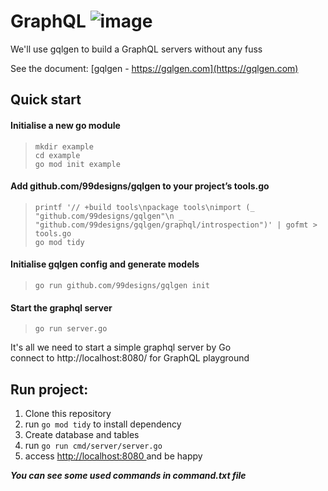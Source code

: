 # GraphQL ![image](https://img.shields.io/badge/Go-00ADD8?style=for-the-badge&logo=go&logoColor=white)
We'll use gqlgen to build a GraphQL servers without any fuss

See the document: [gqlgen - https://gqlgen.com](https://gqlgen.com)


## Quick start

#### Initialise a new go module

> `mkdir example`<br/>
> `cd example`<br/>
> `go mod init example`<br/>

#### Add github.com/99designs/gqlgen to your project’s tools.go <br/>
> `printf '// +build tools\npackage tools\nimport (_ "github.com/99designs/gqlgen"\n _ "github.com/99designs/gqlgen/graphql/introspection")' | gofmt > tools.go`<br/>
> `go mod tidy`

#### Initialise gqlgen config and generate models

> `go run github.com/99designs/gqlgen init`

#### Start the graphql server

> `go run server.go`

It's all we need to start a simple graphql server by Go <br/>
connect to http://localhost:8080/ for GraphQL playground


## Run project:
<ol>
  <li>Clone this repository</li>
  <li>run <code>go mod tidy</code> to install dependency</li>
  <li>Create database and tables</li>
  <li>run <code>go run cmd/server/server.go</code></li>
  <li>access <a href="http://localhost:8080"> http://localhost:8080 </a> and be happy</li>
</ol>
    
***You can see some used commands in command.txt file***
